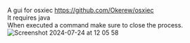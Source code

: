 A gui for osxiec https://github.com/Okerew/osxiec
<br>
It requires java
<br>
When executed a command make sure to close the process. 
![Screenshot 2024-07-24 at 12 05 58](https://github.com/user-attachments/assets/42d858e1-e4fd-4a82-b2e8-f86a7c35be38)
